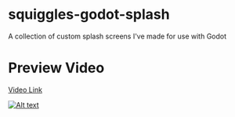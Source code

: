 # squiggles-godot-splash
 A collection of custom splash screens I've made for use with Godot

# Preview Video

[Video Link](https://youtu.be/IxgE3lR5L6Q)

[![Alt text](https://img.youtube.com/vi/IxgE3lR5L6Q/0.jpg)](https://www.youtube.com/watch?v=IxgE3lR5L6Q)
